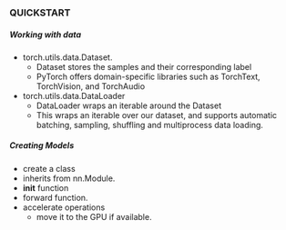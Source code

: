 ### QUICKSTART
##### Working with data
- torch.utils.data.Dataset. 
  - Dataset stores the samples and their corresponding label
  - PyTorch offers domain-specific libraries such as TorchText, TorchVision, and TorchAudio
- torch.utils.data.DataLoader 
  - DataLoader wraps an iterable around the Dataset
  - This wraps an iterable over our dataset, and supports automatic batching, sampling, shuffling and multiprocess data loading. 
##### Creating Models
 - create a class 
  - inherits from nn.Module. 
  - __init__ function
  - forward function.
  - accelerate operations 
    - move it to the GPU if available.
